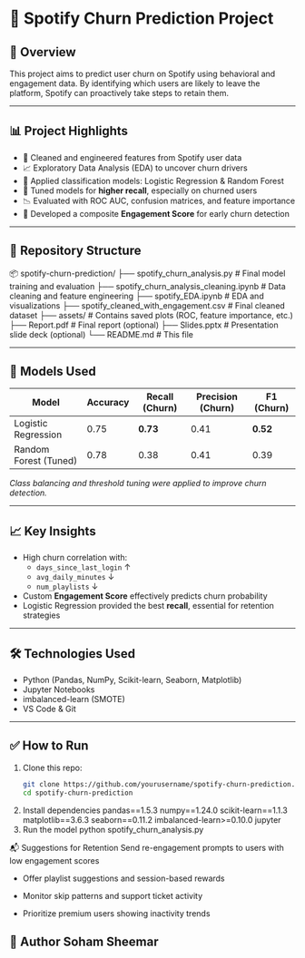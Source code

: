# 🎵 Spotify Churn Prediction Project

## 📌 Overview
This project aims to predict user churn on Spotify using behavioral and engagement data. By identifying which users are likely to leave the platform, Spotify can proactively take steps to retain them.

---

## 📊 Project Highlights

- 📁 Cleaned and engineered features from Spotify user data
- 📈 Exploratory Data Analysis (EDA) to uncover churn drivers
- 🤖 Applied classification models: Logistic Regression & Random Forest
- 🎯 Tuned models for **higher recall**, especially on churned users
- 📉 Evaluated with ROC AUC, confusion matrices, and feature importance
- 🧠 Developed a composite **Engagement Score** for early churn detection

---

## 📂 Repository Structure

📦 spotify-churn-prediction/
├── spotify_churn_analysis.py # Final model training and evaluation
├── spotify_churn_analysis_cleaning.ipynb # Data cleaning and feature engineering
├── spotify_EDA.ipynb # EDA and visualizations
├── spotify_cleaned_with_engagement.csv # Final cleaned dataset
├── assets/ # Contains saved plots (ROC, feature importance, etc.)
├── Report.pdf # Final report (optional)
├── Slides.pptx # Presentation slide deck (optional)
└── README.md # This file


---

## 🧪 Models Used

| Model               | Accuracy | Recall (Churn) | Precision (Churn) | F1 (Churn) |
|---------------------|----------|----------------|--------------------|------------|
| Logistic Regression | 0.75     | **0.73**        | 0.41               | **0.52**   |
| Random Forest (Tuned)| 0.78     | 0.38            | 0.41               | 0.39       |

*Class balancing and threshold tuning were applied to improve churn detection.*

---

## 📈 Key Insights

- High churn correlation with:
  - `days_since_last_login` ↑
  - `avg_daily_minutes` ↓
  - `num_playlists` ↓
- Custom **Engagement Score** effectively predicts churn probability
- Logistic Regression provided the best **recall**, essential for retention strategies

---

## 🛠 Technologies Used

- Python (Pandas, NumPy, Scikit-learn, Seaborn, Matplotlib)
- Jupyter Notebooks
- imbalanced-learn (SMOTE)
- VS Code & Git

---

## ✅ How to Run

1. Clone this repo:
   ```bash
   git clone https://github.com/yourusername/spotify-churn-prediction.git
   cd spotify-churn-prediction
2. Install dependencies
   pandas==1.5.3
numpy==1.24.0
scikit-learn==1.1.3
matplotlib==3.6.3
seaborn==0.11.2
imbalanced-learn>=0.10.0
jupyter
3. Run the model
   python spotify_churn_analysis.py

📬 Suggestions for Retention
Send re-engagement prompts to users with low engagement scores

- Offer playlist suggestions and session-based rewards

- Monitor skip patterns and support ticket activity

- Prioritize premium users showing inactivity trends

📌 Author
Soham Sheemar
---
